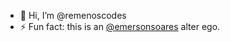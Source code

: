 - 👋 Hi, I’m @remenoscodes
- ⚡ Fun fact: this is an [@emersonsoares](https://github.com/emersonsoares) alter ego.
